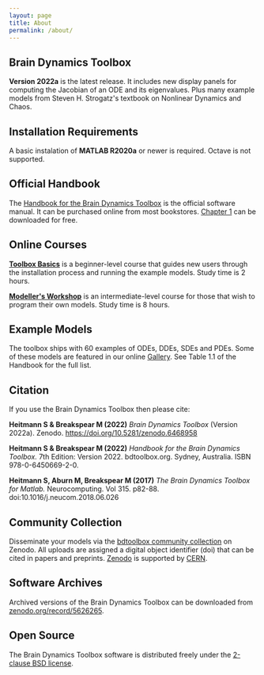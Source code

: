```yaml
---
layout: page
title: About
permalink: /about/
---
```


## **Brain Dynamics Toolbox**
**Version 2022a** is the latest release. It includes new display panels for computing the Jacobian of an ODE and its eigenvalues. Plus many example models from Steven H. Strogatz's textbook on Nonlinear Dynamics and Chaos.

## **Installation Requirements**
 A basic instalation of **MATLAB R2020a** or newer is required. Octave is not supported. 

## **Official Handbook**
The [Handbook for the Brain Dynamics Toolbox](https://www.amazon.com/dp/0645066915) is the official software manual.
It can be purchased online from most bookstores.
[Chapter 1](https://github.com/bdtoolbox-org/bdtoolbox/releases/download/2022a/HandbookSample2022.pdf) can be downloaded for free.

## **Online Courses**

**[Toolbox Basics](https://bdtoolbox.teachable.com/p/toolbox-basics)** is a beginner-level course that guides new users through the installation process and running the example models. Study time is 2 hours.

**[Modeller's Workshop](https://bdtoolbox.teachable.com/p/modellers-workshop)** is an intermediate-level course for those that wish to program their own models. Study time is 8 hours. 


## **Example Models**

The toolbox ships with 60 examples of ODEs, DDEs, SDEs and PDEs. Some of these models are featured in our online [Gallery](../gallery). See Table 1.1 of the Handbook for the full list.

## **Citation**

If you use the Brain Dynamics Toolbox then please cite:

**Heitmann S & Breakspear M (2022)** *Brain Dynamics Toolbox* (Version 2022a). Zenodo. https://doi.org/10.5281/zenodo.6468958

**Heitmann S & Breakspear M (2022)** *Handbook for the Brain Dynamics Toolbox.* 7th Edition: Version 2022. bdtoolbox.org. Sydney, Australia. ISBN 978-0-6450669-2-0.

**Heitmann S, Aburn M, Breakspear M (2017)** *The Brain Dynamics Toolbox for Matlab.* Neurocomputing. Vol 315. p82-88. doi:10.1016/j.neucom.2018.06.026

## **Community Collection**

Disseminate your models via the [bdtoolbox community collection](https://zenodo.org/communities/bdtoolbox) on Zenodo.
All uploads are assigned a digital object identifier (doi) that can be cited in papers and preprints.
[Zenodo](https://zenodo.org) is supported by [CERN](https://home.cern).

## **Software Archives**

Archived versions of the Brain Dynamics Toolbox can be downloaded from [zenodo.org/record/5626265](https://zenodo.org/search?page=1&size=20&q=conceptrecid:%225625923%22&sort=-version&all_versions=True).

## **Open Source**
The Brain Dynamics Toolbox software is distributed freely under the [2-clause BSD license](https://opensource.org/licenses/BSD-2-Clause).
